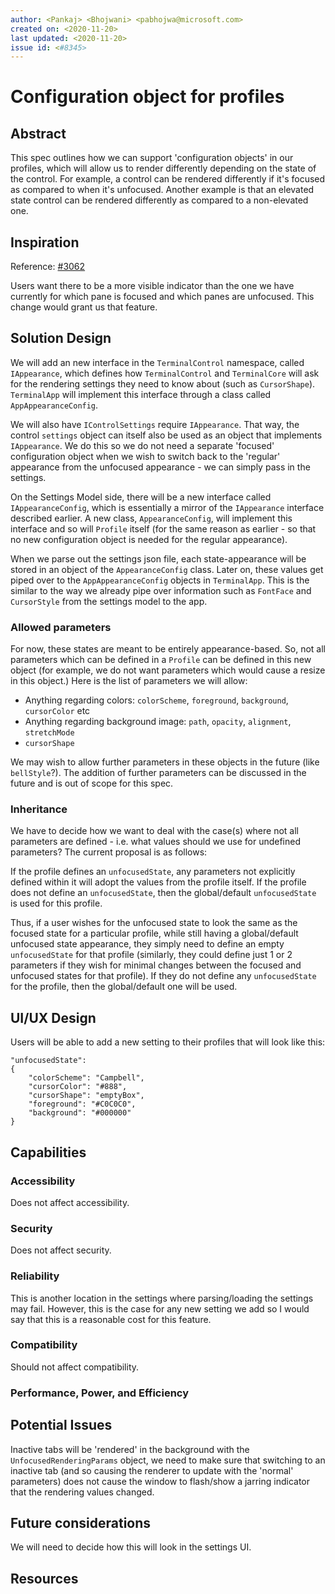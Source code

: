 ```yaml
---
author: <Pankaj> <Bhojwani> <pabhojwa@microsoft.com>
created on: <2020-11-20>
last updated: <2020-11-20>
issue id: <#8345>
---
```


# Configuration object for profiles

## Abstract

This spec outlines how we can support 'configuration objects' in our profiles, which
will allow us to render differently depending on the state of the control. For example, a
control can be rendered differently if it's focused as compared to when it's unfocused. Another
example is that an elevated state control can be rendered differently as compared to a
non-elevated one.

## Inspiration

Reference: [#3062](https://github.com/microsoft/terminal/issues/3062)

Users want there to be a more visible indicator than the one we have currently for which
pane is focused and which panes are unfocused. This change would grant us that feature.

## Solution Design

We will add an new interface in the `TerminalControl` namespace, called `IAppearance`, which defines how
`TerminalControl` and `TerminalCore` will ask for the rendering settings they need to know about (such as `CursorShape`).
`TerminalApp` will implement this interface through a class called `AppAppearanceConfig`.

We will also have `IControlSettings` require `IAppearance`. That way, the control `settings` object can
itself also be used as an object that implements `IAppearance`. We do this so we do not need a separate
'focused' configuration object when we wish to switch back to the 'regular' appearance from the unfocused
appearance - we can simply pass in the settings.

On the Settings Model side, there will be a new interface called `IAppearanceConfig`, which is essentially a
mirror of the `IAppearance` interface described earlier. A new class, `AppearanceConfig`, will implement this
interface and so will `Profile` itself (for the same reason as earlier - so that no new configuration object is
needed for the regular appearance).

When we parse out the settings json file, each state-appearance will be stored in an object of the `AppearanceConfig`
class. Later on, these values get piped over to the `AppAppearanceConfig` objects in `TerminalApp`. This is the
similar to the way we already pipe over information such as `FontFace` and `CursorStyle` from the settings
model to the app.

### Allowed parameters

For now, these states are meant to be entirely appearance-based. So, not all parameters which can be
defined in a `Profile` can be defined in this new object (for example, we do not want parameters which
would cause a resize in this object.) Here is the list of parameters we will allow:

- Anything regarding colors: `colorScheme`, `foreground`, `background`, `cursorColor` etc
- Anything regarding background image: `path`, `opacity`, `alignment`, `stretchMode`
- `cursorShape`

We may wish to allow further parameters in these objects in the future (like `bellStyle`?). The addition
of further parameters can be discussed in the future and is out of scope for this spec.

### Inheritance

We have to decide how we want to deal with the case(s) where not all parameters are defined - i.e. what
values should we use for undefined parameters? The current proposal is as follows:

If the profile defines an `unfocusedState`, any parameters not explicitly defined within it will adopt
the values from the profile itself. If the profile does not define an `unfocusedState`, then the global/default `unfocusedState` is used
for this profile.

Thus, if a user wishes for the unfocused state to look the same as the focused state for a particular profile,
while still having a global/default unfocused state appearance, they simply need to define an empty `unfocusedState`
for that profile (similarly, they could define just 1 or 2 parameters if they wish for minimal changes between the focused
and unfocused states for that profile). If they do not define any `unfocusedState` for the profile, then
the global/default one will be used.

## UI/UX Design

Users will be able to add a new setting to their profiles that will look like this:

```
"unfocusedState": 
{
    "colorScheme": "Campbell",
    "cursorColor": "#888",
    "cursorShape": "emptyBox",
    "foreground": "#C0C0C0",
    "background": "#000000"
}
```

## Capabilities

### Accessibility

Does not affect accessibility.

### Security

Does not affect security.

### Reliability

This is another location in the settings where parsing/loading the settings may fail. However, this is the case
for any new setting we add so I would say that this is a reasonable cost for this feature.

### Compatibility

Should not affect compatibility.

### Performance, Power, and Efficiency

## Potential Issues

Inactive tabs will be 'rendered' in the background with the `UnfocusedRenderingParams` object, we need to make
sure that switching to an inactive tab (and so causing the renderer to update with the 'normal' parameters)
does not cause the window to flash/show a jarring indicator that the rendering values changed.

## Future considerations

We will need to decide how this will look in the settings UI.

## Resources


